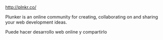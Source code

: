 http://plnkr.co/

Plunker is an online community for creating, collaborating on and sharing your web development ideas.

Puede hacer desarrollo web online y compartirlo
